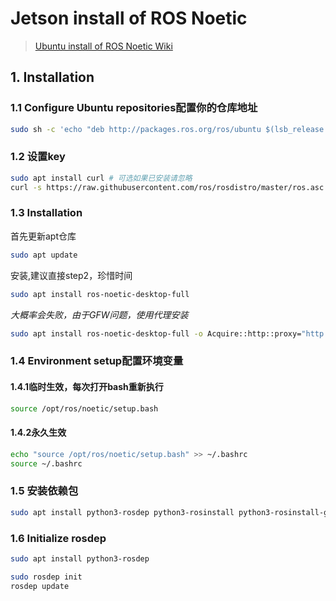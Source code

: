 # Jetson install of ROS Noetic

> [Ubuntu install of ROS Noetic Wiki](http://wiki.ros.org/noetic/Installation/Ubuntu)

## 1. Installation

### 1.1 Configure Ubuntu repositories配置你的仓库地址

```bash
sudo sh -c 'echo "deb http://packages.ros.org/ros/ubuntu $(lsb_release -sc) main" > /etc/apt/sources.list.d/ros-latest.list'
```

### 1.2 设置key

```bash
sudo apt install curl # 可选如果已安装请忽略
curl -s https://raw.githubusercontent.com/ros/rosdistro/master/ros.asc | sudo apt-key add -
```

### 1.3 Installation

首先更新apt仓库

```bash
sudo apt update
```

安装,建议直接step2，珍惜时间

```bash
sudo apt install ros-noetic-desktop-full
```

*大概率会失败，由于GFW问题，使用代理安装*

```bash
sudo apt install ros-noetic-desktop-full -o Acquire::http::proxy="http://192.168.55.100:7890"
```

### 1.4 Environment setup配置环境变量

#### 1.4.1临时生效，每次打开bash重新执行

```bash
source /opt/ros/noetic/setup.bash
```

#### 1.4.2永久生效

```bash
echo "source /opt/ros/noetic/setup.bash" >> ~/.bashrc
source ~/.bashrc
```

### 1.5 安装依赖包

```bash
sudo apt install python3-rosdep python3-rosinstall python3-rosinstall-generator python3-wstool build-essential
```

### 1.6 Initialize rosdep

```bash
sudo apt install python3-rosdep
```

```bash
sudo rosdep init
rosdep update
```

